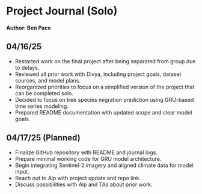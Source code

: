 
# Project Journal (Solo)

**Author: Ben Pace**

## 04/16/25
- Restarted work on the final project after being separated from group due to delays.
- Reviewed all prior work with Divya, including project goals, dataset sources, and model plans.
- Reorganized priorities to focus on a simplified version of the project that can be completed solo.
- Decided to focus on tree species migration prediction using GRU-based time series modeling.
- Prepared README documentation with updated scope and clear model goals.

## 04/17/25 (Planned)
- Finalize GitHub repository with README and journal logs.
- Prepare minimal working code for GRU model architecture.
- Begin integrating Sentinel-2 imagery and aligned climate data for model input.
- Reach out to Alp with project update and repo link.
- Discuss possibilities with Alp and TAs about prior work.

